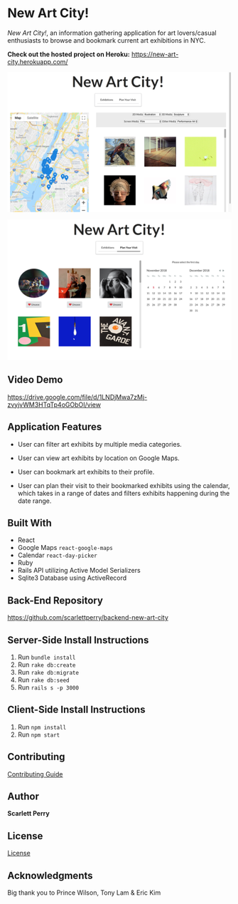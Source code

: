 # New Art City!

*New Art City!*, an information gathering application for art lovers/casual enthusiasts to browse and bookmark current art exhibitions in NYC.

**Check out the hosted project on Heroku:** https://new-art-city.herokuapp.com/

![Screenshot](readmeImg1.png)

![Screenshot](readmeImg2.png)

## Video Demo
https://drive.google.com/file/d/1LNDjMwa7zMj-zvyjvWM3HTqTp4oGObOI/view

## Application Features
- User can filter art exhibits by multiple media categories.

- User can view art exhibits by location on Google Maps.

- User can bookmark art exhibits to their profile.

- User can plan their visit to their bookmarked exhibits using the calendar, which takes in a range of dates and filters exhibits happening during the date range.


## Built With
- React
- Google Maps `react-google-maps`
- Calendar `react-day-picker`
- Ruby
- Rails API utilizing Active Model Serializers
- Sqlite3 Database using ActiveRecord


## Back-End Repository
https://github.com/scarlettperry/backend-new-art-city

## Server-Side Install Instructions
1. Run `bundle install`
2. Run `rake db:create`
3. Run `rake db:migrate`
4. Run `rake db:seed`
5. Run `rails s -p 3000`

## Client-Side Install Instructions
1. Run `npm install`
2. Run `npm start`

## Contributing
[Contributing Guide](./CONTRIBUTING.md)

## Author
**Scarlett Perry**

## License
[License](./LICENSE.md)

## Acknowledgments
Big thank you to Prince Wilson, Tony Lam & Eric Kim
